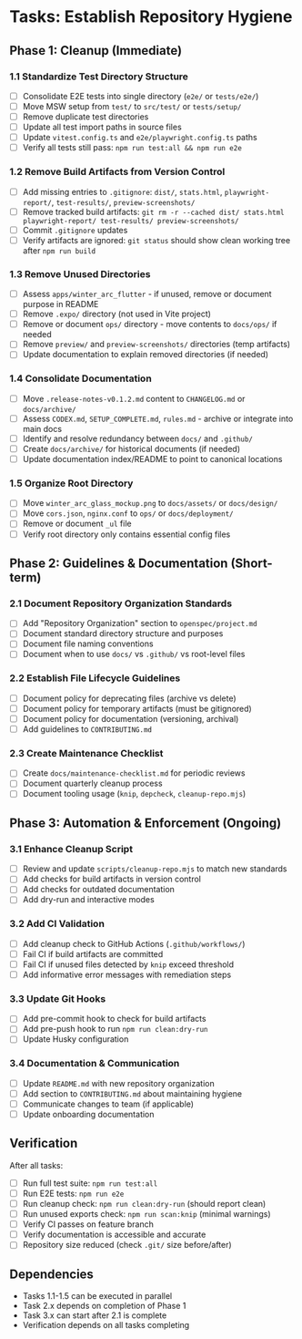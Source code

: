 # Tasks: Establish Repository Hygiene

## Phase 1: Cleanup (Immediate)

### 1.1 Standardize Test Directory Structure
- [ ] Consolidate E2E tests into single directory (`e2e/` or `tests/e2e/`)
- [ ] Move MSW setup from `test/` to `src/test/` or `tests/setup/`
- [ ] Remove duplicate test directories
- [ ] Update all test import paths in source files
- [ ] Update `vitest.config.ts` and `e2e/playwright.config.ts` paths
- [ ] Verify all tests still pass: `npm run test:all && npm run e2e`

### 1.2 Remove Build Artifacts from Version Control
- [ ] Add missing entries to `.gitignore`: `dist/`, `stats.html`, `playwright-report/`, `test-results/`, `preview-screenshots/`
- [ ] Remove tracked build artifacts: `git rm -r --cached dist/ stats.html playwright-report/ test-results/ preview-screenshots/`
- [ ] Commit `.gitignore` updates
- [ ] Verify artifacts are ignored: `git status` should show clean working tree after `npm run build`

### 1.3 Remove Unused Directories
- [ ] Assess `apps/winter_arc_flutter` - if unused, remove or document purpose in README
- [ ] Remove `.expo/` directory (not used in Vite project)
- [ ] Remove or document `ops/` directory - move contents to `docs/ops/` if needed
- [ ] Remove `preview/` and `preview-screenshots/` directories (temp artifacts)
- [ ] Update documentation to explain removed directories (if needed)

### 1.4 Consolidate Documentation
- [ ] Move `.release-notes-v0.1.2.md` content to `CHANGELOG.md` or `docs/archive/`
- [ ] Assess `CODEX.md`, `SETUP_COMPLETE.md`, `rules.md` - archive or integrate into main docs
- [ ] Identify and resolve redundancy between `docs/` and `.github/`
- [ ] Create `docs/archive/` for historical documents (if needed)
- [ ] Update documentation index/README to point to canonical locations

### 1.5 Organize Root Directory
- [ ] Move `winter_arc_glass_mockup.png` to `docs/assets/` or `docs/design/`
- [ ] Move `cors.json`, `nginx.conf` to `ops/` or `docs/deployment/`
- [ ] Remove or document `_ul` file
- [ ] Verify root directory only contains essential config files

## Phase 2: Guidelines & Documentation (Short-term)

### 2.1 Document Repository Organization Standards
- [ ] Add "Repository Organization" section to `openspec/project.md`
- [ ] Document standard directory structure and purposes
- [ ] Document file naming conventions
- [ ] Document when to use `docs/` vs `.github/` vs root-level files

### 2.2 Establish File Lifecycle Guidelines
- [ ] Document policy for deprecating files (archive vs delete)
- [ ] Document policy for temporary artifacts (must be gitignored)
- [ ] Document policy for documentation (versioning, archival)
- [ ] Add guidelines to `CONTRIBUTING.md`

### 2.3 Create Maintenance Checklist
- [ ] Create `docs/maintenance-checklist.md` for periodic reviews
- [ ] Document quarterly cleanup process
- [ ] Document tooling usage (`knip`, `depcheck`, `cleanup-repo.mjs`)

## Phase 3: Automation & Enforcement (Ongoing)

### 3.1 Enhance Cleanup Script
- [ ] Review and update `scripts/cleanup-repo.mjs` to match new standards
- [ ] Add checks for build artifacts in version control
- [ ] Add checks for outdated documentation
- [ ] Add dry-run and interactive modes

### 3.2 Add CI Validation
- [ ] Add cleanup check to GitHub Actions (`.github/workflows/`)
- [ ] Fail CI if build artifacts are committed
- [ ] Fail CI if unused files detected by `knip` exceed threshold
- [ ] Add informative error messages with remediation steps

### 3.3 Update Git Hooks
- [ ] Add pre-commit hook to check for build artifacts
- [ ] Add pre-push hook to run `npm run clean:dry-run`
- [ ] Update Husky configuration

### 3.4 Documentation & Communication
- [ ] Update `README.md` with new repository organization
- [ ] Add section to `CONTRIBUTING.md` about maintaining hygiene
- [ ] Communicate changes to team (if applicable)
- [ ] Update onboarding documentation

## Verification

After all tasks:
- [ ] Run full test suite: `npm run test:all`
- [ ] Run E2E tests: `npm run e2e`
- [ ] Run cleanup check: `npm run clean:dry-run` (should report clean)
- [ ] Run unused exports check: `npm run scan:knip` (minimal warnings)
- [ ] Verify CI passes on feature branch
- [ ] Verify documentation is accessible and accurate
- [ ] Repository size reduced (check `.git/` size before/after)

## Dependencies
- Tasks 1.1-1.5 can be executed in parallel
- Task 2.x depends on completion of Phase 1
- Task 3.x can start after 2.1 is complete
- Verification depends on all tasks completing
